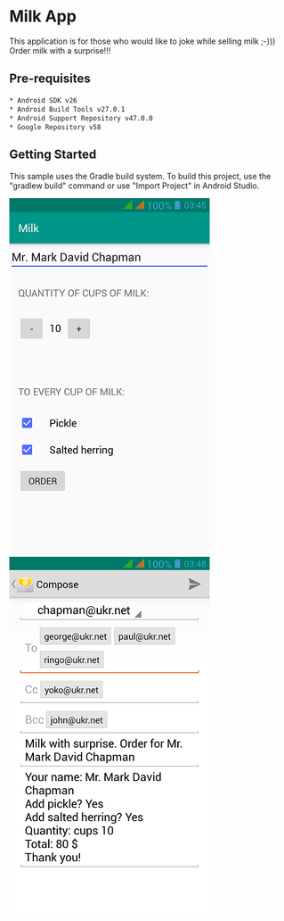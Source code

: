 Milk App
===================================

This application is for those who would like to joke while selling milk ;-))) Order milk with a surprise!!!

Pre-requisites
--------------

	* Android SDK v26
    * Android Build Tools v27.0.1
    * Android Support Repository v47.0.0
    * Google Repository v58

Getting Started
---------------

This sample uses the Gradle build system. To build this project, use the
"gradlew build" command or use "Import Project" in Android Studio.

![Milk_1](Milk_1.png)	![Milk_2](Milk_2.png)